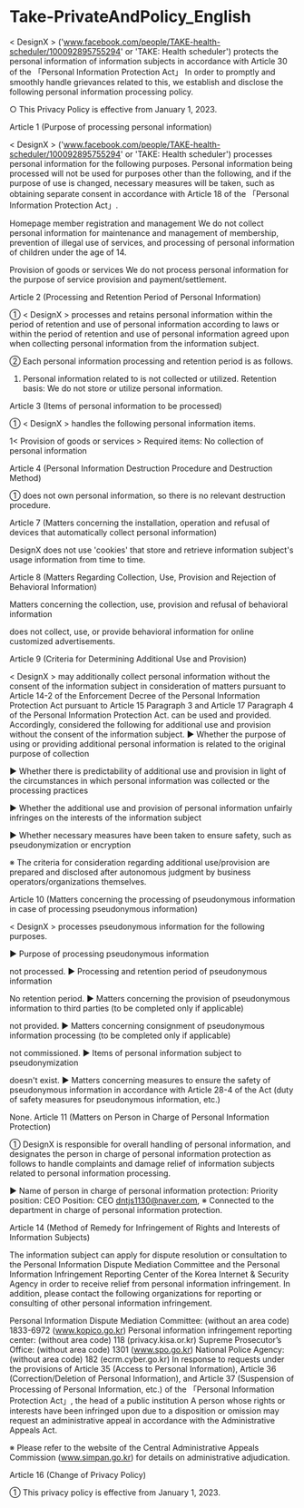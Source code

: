 # Take-PrivateAndPolicy_English

< DesignX > ('www.facebook.com/people/TAKE-health-scheduler/100092895755294' or 'TAKE: Health scheduler') protects the personal information of information subjects in accordance with Article 30 of the 「Personal Information Protection Act」 In order to promptly and smoothly handle grievances related to this, we establish and disclose the following personal information processing policy.

○ This Privacy Policy is effective from January 1, 2023.

Article 1 (Purpose of processing personal information)

< DesignX > ('www.facebook.com/people/TAKE-health-scheduler/100092895755294' or 'TAKE: Health scheduler') processes personal information for the following purposes. Personal information being processed will not be used for purposes other than the following, and if the purpose of use is changed, necessary measures will be taken, such as obtaining separate consent in accordance with Article 18 of the 「Personal Information Protection Act」.

Homepage member registration and management
We do not collect personal information for maintenance and management of membership, prevention of illegal use of services, and processing of personal information of children under the age of 14.

Provision of goods or services
We do not process personal information for the purpose of service provision and payment/settlement.

Article 2 (Processing and Retention Period of Personal Information)

① < DesignX > processes and retains personal information within the period of retention and use of personal information according to laws or within the period of retention and use of personal information agreed upon when collecting personal information from the information subject.

② Each personal information processing and retention period is as follows.

1. <Provision of goods or services> Personal information related to <provision of goods or services> is not collected or utilized. Retention basis: We do not store or utilize personal information.

Article 3 (Items of personal information to be processed)

① < DesignX > handles the following personal information items.

1< Provision of goods or services > Required items: No collection of personal information

Article 4 (Personal Information Destruction Procedure and Destruction Method)

① <DesignX> does not own personal information, so there is no relevant destruction procedure.

Article 7 (Matters concerning the installation, operation and refusal of devices that automatically collect personal information)

DesignX does not use 'cookies' that store and retrieve information subject's usage information from time to time.

Article 8 (Matters Regarding Collection, Use, Provision and Rejection of Behavioral Information)

Matters concerning the collection, use, provision and refusal of behavioral information

does not collect, use, or provide behavioral information for online customized advertisements.

Article 9 (Criteria for Determining Additional Use and Provision)

< DesignX > may additionally collect personal information without the consent of the information subject in consideration of matters pursuant to Article 14-2 of the Enforcement Decree of the Personal Information Protection Act pursuant to Article 15 Paragraph 3 and Article 17 Paragraph 4 of the Personal Information Protection Act. can be used and provided. Accordingly, <DesignX> considered the following for additional use and provision without the consent of the information subject. ▶ Whether the purpose of using or providing additional personal information is related to the original purpose of collection

▶ Whether there is predictability of additional use and provision in light of the circumstances in which personal information was collected or the processing practices

▶ Whether the additional use and provision of personal information unfairly infringes on the interests of the information subject

▶ Whether necessary measures have been taken to ensure safety, such as pseudonymization or encryption

※ The criteria for consideration regarding additional use/provision are prepared and disclosed after autonomous judgment by business operators/organizations themselves.

Article 10 (Matters concerning the processing of pseudonymous information in case of processing pseudonymous information)

< DesignX > processes pseudonymous information for the following purposes.

▶ Purpose of processing pseudonymous information

not processed.
▶ Processing and retention period of pseudonymous information

No retention period.
▶ Matters concerning the provision of pseudonymous information to third parties (to be completed only if applicable)

not provided.
▶ Matters concerning consignment of pseudonymous information processing (to be completed only if applicable)

not commissioned.
▶ Items of personal information subject to pseudonymization

doesn't exist.
▶ Matters concerning measures to ensure the safety of pseudonymous information in accordance with Article 28-4 of the Act (duty of safety measures for pseudonymous information, etc.)

None.
Article 11 (Matters on Person in Charge of Personal Information Protection)

① DesignX is responsible for overall handling of personal information, and designates the person in charge of personal information protection as follows to handle complaints and damage relief of information subjects related to personal information processing.

▶ Name of person in charge of personal information protection: Priority position: CEO Position: CEO dntjs1130@naver.com, ※ Connected to the department in charge of personal information protection.

Article 14 (Method of Remedy for Infringement of Rights and Interests of Information Subjects)

The information subject can apply for dispute resolution or consultation to the Personal Information Dispute Mediation Committee and the Personal Information Infringement Reporting Center of the Korea Internet & Security Agency in order to receive relief from personal information infringement. In addition, please contact the following organizations for reporting or consulting of other personal information infringement.

Personal Information Dispute Mediation Committee: (without an area code) 1833-6972 (www.kopico.go.kr)
Personal information infringement reporting center: (without area code) 118 (privacy.kisa.or.kr)
Supreme Prosecutor’s Office: (without area code) 1301 (www.spo.go.kr)
National Police Agency: (without area code) 182 (ecrm.cyber.go.kr)
In response to requests under the provisions of Article 35 (Access to Personal Information), Article 36 (Correction/Deletion of Personal Information), and Article 37 (Suspension of Processing of Personal Information, etc.) of the 「Personal Information Protection Act」, the head of a public institution A person whose rights or interests have been infringed upon due to a disposition or omission may request an administrative appeal in accordance with the Administrative Appeals Act.

※ Please refer to the website of the Central Administrative Appeals Commission (www.simpan.go.kr) for details on administrative adjudication.

Article 16 (Change of Privacy Policy)

① This privacy policy is effective from January 1, 2023.
